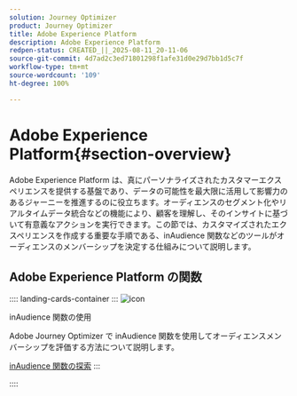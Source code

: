 ```yaml
---
solution: Journey Optimizer
product: Journey Optimizer
title: Adobe Experience Platform
description: Adobe Experience Platform
redpen-status: CREATED_||_2025-08-11_20-11-06
source-git-commit: 4d7ad2c3ed71801298f1afe31d0e29d7bb1d5c7f
workflow-type: tm+mt
source-wordcount: '109'
ht-degree: 100%

---
```



# Adobe Experience Platform{#section-overview}

Adobe Experience Platform は、真にパーソナライズされたカスタマーエクスペリエンスを提供する基盤であり、データの可能性を最大限に活用して影響力のあるジャーニーを推進するのに役立ちます。オーディエンスのセグメント化やリアルタイムデータ統合などの機能により、顧客を理解し、そのインサイトに基づいて有意義なアクションを実行できます。この節では、カスタマイズされたエクスペリエンスを作成する重要な手順である、inAudience 関数などのツールがオーディエンスのメンバーシップを決定する仕組みについて説明します。

## Adobe Experience Platform の関数

:::: landing-cards-container
:::
![icon](https://cdn.experienceleague.adobe.com/icons/code-branch.svg)

inAudience 関数の使用

Adobe Journey Optimizer で inAudience 関数を使用してオーディエンスメンバーシップを評価する方法について説明します。

[inAudience 関数の探索](../using/building-journeys/functions/functioninaudience.md)
:::

::::
